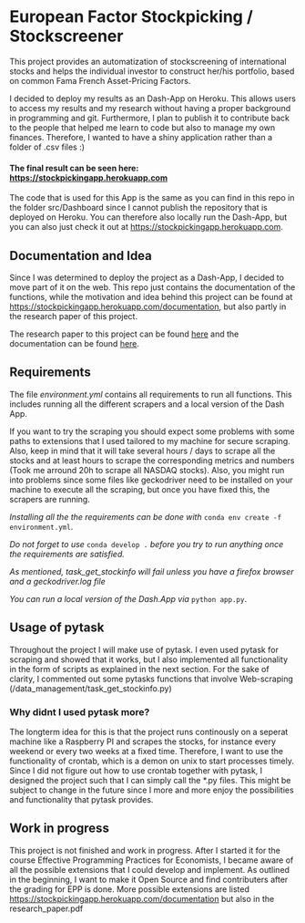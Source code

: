 # European Factor Stockpicking / Stockscreener
This project provides an automatization of stockscreening of international stocks and helps the individual investor to construct her/his portfolio, based on common Fama French Asset-Pricing Factors.

I decided to deploy my results as an Dash-App on Heroku. This allows users to access my results and my research without having a proper background in programming and git.
Furthermore, I plan to publish it to contribute back to the people that helped me learn to code but also to manage my own finances. Therefore, I wanted to have a shiny application rather than a folder of .csv files :) 

#### The final result can be seen here: https://stockpickingapp.herokuapp.com

The code that is used for this App is the same as you can find in this repo in the folder src/Dashboard since I cannot publish the repository that is deployed on Heroku. You can therefore also locally run the Dash-App, but you can also just check it out at https://stockpickingapp.herokuapp.com.
## Documentation and Idea
Since I was determined to deploy the project as a Dash-App, I decided to move part of it on the web. This repo just contains the documentation of the functions, while the motivation and idea behind this project can be found at https://stockpickingapp.herokuapp.com/documentation, but also partly in the research paper of this project.

The research paper to this project can be found [here](https://github.com/JonathanWillnow/european_factor_stockpicking_screener/blob/master/src/paper/research_paper.pdf)
and the documentation can be found [here](https://github.com/JonathanWillnow/european_factor_stockpicking_screener/blob/master/project_documentation.pdf).
## Requirements

The file *environment.yml* contains all requirements to run all functions. This includes running all the different scrapers and a local version of the Dash App.

If you want to try the scraping you should expect some problems with some paths to extensions that I used tailored to my machine for secure scraping. Also, keep in mind that it will take several hours / days to scrape all the stocks and at least hours to scrape the corresponding metrics and numbers (Took me arround 20h to scrape all NASDAQ stocks). Also, you might run into problems since some files like geckodriver need to be installed on your machine to execute all the scraping, but once you have fixed this, the scrapers are running.

*Installing all the  the requirements can be done with* `conda env create -f environment.yml`.

*Do not forget to use* `conda develop .` *before you try to run anything once the requirements are satisfied.*

*As mentioned, task_get_stockinfo will fail unless you have a firefox browser and a geckodriver.log file*

*You can run a local version of the Dash.App via* `python app.py`. 

## Usage of pytask
Throughout the project I will make use of pytask. I even used pytask for scraping and showed that it works, but I also implemented all functionality in the form of scripts as explained in the next section. For the sake of clarity, I commented out some pytasks functions that involve Web-scraping (/data_management/task_get_stockinfo.py)
### Why didnt I used pytask more?
The longterm idea for this is that the project runs continously on a seperat machine like a Raspberry PI and scrapes the stocks, for instance every weekend or every two weeks at a fixed time. Therefore, I want to use the functionality of crontab, which is a demon on unix to start processes timely. Since I did not figure out how to use crontab together with pytask, I designed the project such that I can simply call the *.py files. This might be subject to change in the future since I more and more enjoy the possibilities and functionality that pytask provides.

## Work in progress
This project is not finished and work in progress. After I started it for the course Effective Programming Practices for Economists, I became aware of all the possible extensions that I could develop and implement. As outlined in the beginning, I want to make it Open Source and find contributers after the grading for EPP is done. More possible extensions are listed https://stockpickingapp.herokuapp.com/documentation but also in the research_paper.pdf



